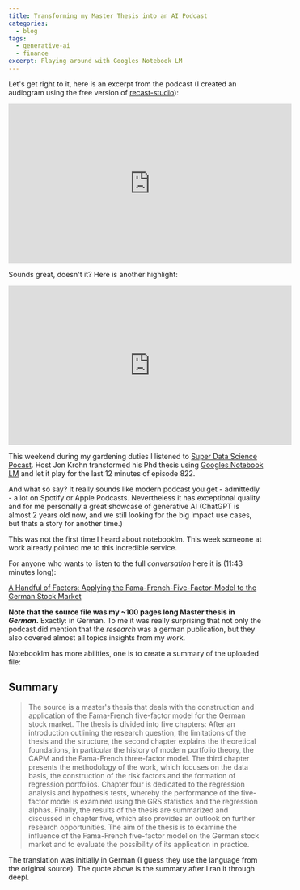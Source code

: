 ```yaml
---
title: Transforming my Master Thesis into an AI Podcast
categories:
  - blog
tags:
  - generative-ai
  - finance
excerpt: Playing around with Googles Notebook LM
---
```


Let's get right to it, here is an excerpt from the podcast (I created an audiogram using the free version of [recast-studio][recast-studio]):

<div style="text-align: center;">
<iframe width="560" height="315" src="https://www.youtube.com/embed/c9jxLrzZBnE?si=TlrqFrJBaxJG8NG0" title="YouTube video player" frameborder="0" allow="accelerometer; autoplay; clipboard-write; encrypted-media; gyroscope; picture-in-picture; web-share" referrerpolicy="strict-origin-when-cross-origin" allowfullscreen></iframe>
</div>

Sounds great, doesn't it? Here is another highlight:

<div style="text-align: center;">
<iframe width="560" height="315" src="https://www.youtube.com/embed/9Ju3IEVHqPM" title="A Handful of Factors: Size Premium Surprise in the German Stock Market" frameborder="0" allow="accelerometer; autoplay; clipboard-write; encrypted-media; gyroscope; picture-in-picture; web-share" referrerpolicy="strict-origin-when-cross-origin" allowfullscreen></iframe>
</div>

This weekend during my gardening duties I listened to [Super Data Science Pocast][super-data-science-podcast].
Host Jon Krohn transformed his Phd thesis using [Googles Notebook LM][notebook-lm] and let it play for the last 12 minutes of episode 822.

And what so say? It really sounds like modern podcast you get - admittedly - a lot on Spotify or Apple Podcasts.
Nevertheless it has exceptional quality and for me personally a great showcase of generative AI 
(ChatGPT is almost 2 years old now, and we still looking for the big impact use cases, but thats a story for another time.)

This was not the first time I heard about notebooklm. This week someone at work already pointed me to this incredible service.

For anyone who wants to listen to the full _conversation_ here it is (11:43 minutes long):
 
[A Handful of Factors: Applying the Fama-French-Five-Factor-Model to the German Stock Market][handful-of-factors-podcast]

**Note that the source file was my ~100 pages long Master thesis in _German_.**
Exactly: in German. To me it was really surprising that not only the podcast did mention that the _research_ was a german publication, but they also covered almost all topics insights from my work.

Notebooklm has more abilities, one is to create a summary of the uploaded file:

## Summary
> The source is a master's thesis that deals with the construction and application of the Fama-French five-factor model for the German stock market. The thesis is divided into five chapters: After an introduction outlining the research question, the limitations of the thesis and the structure, the second chapter explains the theoretical foundations, in particular the history of modern portfolio theory, the CAPM and the Fama-French three-factor model. The third chapter presents the methodology of the work, which focuses on the data basis, the construction of the risk factors and the formation of regression portfolios. Chapter four is dedicated to the regression analysis and hypothesis tests, whereby the performance of the five-factor model is examined using the GRS statistics and the regression alphas. Finally, the results of the thesis are summarized and discussed in chapter five, which also provides an outlook on further research opportunities. The aim of the thesis is to examine the influence of the Fama-French five-factor model on the German stock market and to evaluate the possibility of its application in practice.

The translation was initially in German (I guess they use the language from the original source). The quote above is the summary after I ran it through deepl.


[super-data-science-podcast]: https://www.superdatascience.com/podcast/822
[notebook-lm]: https://notebooklm.google.com/
[handful-of-factors-podcast]: https://notebooklm.google.com/notebook/e5403eec-df52-4b92-bfe1-d3078e3eeee7/audio
[recast-studio]: https://app.recast.studio/create/
